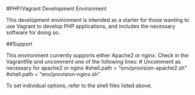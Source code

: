 #PHP/Vagrant Development Environment

This development environment is intended as a starter for those wanting to use
Vagrant to develop PHP applications, and includes the necessary software for
doing so.

##Support

This environment currently supports either Apache2 or nginx. Check in the
Vagrantfile and uncomment one of the following lines:
    # Uncomment as necessary for apache2 or nginx
    #shell.path = "env/provision-apache2.sh"
    #shell.path = "env/provision-nginx.sh"

To set individual options, refer to the shell files listed above.